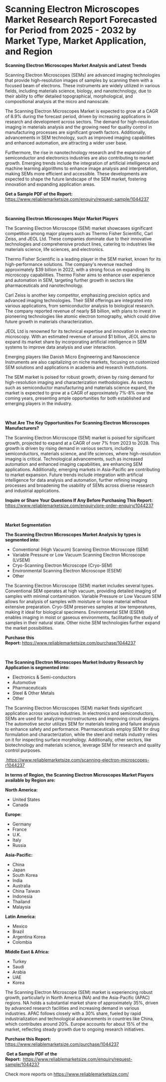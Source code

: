 <p><h1>Scanning Electron Microscopes Market Research Report Forecasted for Period from 2025 -  2032 by Market Type, Market Application, and Region</h1></p><p><strong>Scanning Electron Microscopes Market Analysis and Latest Trends</strong></p>
<p><p>Scanning Electron Microscopes (SEMs) are advanced imaging technologies that provide high-resolution images of samples by scanning them with a focused beam of electrons. These instruments are widely utilized in various fields, including materials science, biology, and nanotechnology, due to their ability to offer detailed topographical, morphological, and compositional analysis at the micro and nanoscale.</p><p>The Scanning Electron Microscopes Market is expected to grow at a CAGR of 8.9% during the forecast period, driven by increasing applications in research and development across sectors. The demand for high-resolution imaging in materials analysis and the growing need for quality control in manufacturing processes are significant growth factors. Additionally, advancements in SEM technology, such as improved imaging capabilities and enhanced automation, are attracting a wider user base.</p><p>Furthermore, the rise in nanotechnology research and the expansion of semiconductor and electronics industries are also contributing to market growth. Emerging trends include the integration of artificial intelligence and machine learning algorithms to enhance image analysis and interpretation, making SEMs more efficient and accessible. These developments are expected to shape the future landscape of the SEM market, fostering innovation and expanding application areas.</p></p>
<p><strong>Get a Sample PDF of the Report:&nbsp;</strong> <a href="https://www.reliablemarketsize.com/enquiry/request-sample/1044237?utm_campaign=2005&utm_medium=2&utm_source=Github&utm_content=ia&utm_term=09042025&utm_id=scanning-electron-microscopes">https://www.reliablemarketsize.com/enquiry/request-sample/1044237</a></p>
<p>&nbsp;</p>
<p><strong>Scanning Electron Microscopes Major Market Players</strong></p>
<p><p>The Scanning Electron Microscope (SEM) market showcases significant competition among major players such as Thermo Fisher Scientific, Carl Zeiss, and JEOL Ltd. These companies dominate due to their innovative technologies and comprehensive product lines, catering to industries like materials science, life sciences, and electronics.</p><p>Thermo Fisher Scientific is a leading player in the SEM market, known for its high-performance solutions. The company's revenue reached approximately $39 billion in 2022, with a strong focus on expanding its microscopy capabilities. Thermo Fisher aims to enhance user experience and automation in SEM, targeting further growth in sectors like pharmaceuticals and nanotechnology.</p><p>Carl Zeiss is another key competitor, emphasizing precision optics and advanced imaging technologies. Their SEM offerings are integrated into various applications, from semiconductor analysis to biological research. The company reported revenue of nearly $8 billion, with plans to invest in pioneering technologies like atomic electron tomography, which could drive future growth in materials characterization.</p><p>JEOL Ltd is renowned for its technical expertise and innovation in electron microscopy. With an estimated revenue of around $1 billion, JEOL aims to expand its market share by incorporating artificial intelligence in SEM systems to improve data analysis and user interaction.</p><p>Emerging players like Danish Micro Engineering and Nanoscience Instruments are also capitalizing on niche markets, focusing on customized SEM solutions and applications in academia and research institutions.</p><p>The SEM market is poised for robust growth, driven by rising demand for high-resolution imaging and characterization methodologies. As sectors such as semiconductor manufacturing and materials science expand, the market is expected to grow at a CAGR of approximately 7%-8% over the coming years, presenting ample opportunities for both established and emerging players in the industry.</p></p>
<p>&nbsp;</p>
<p><strong>What Are The Key Opportunities For Scanning Electron Microscopes Manufacturers?</strong></p>
<p><p>The Scanning Electron Microscope (SEM) market is poised for significant growth, projected to expand at a CAGR of over 7% from 2023 to 2028. This growth is driven by rising demand in various sectors, including semiconductors, materials science, and life sciences, where high-resolution imaging is critical. Technological advancements, such as increased automation and enhanced imaging capabilities, are enhancing SEM applications. Additionally, emerging markets in Asia-Pacific are contributing to market expansion. Future trends include integration with artificial intelligence for data analysis and automation, further refining imaging processes and broadening the usability of SEMs across diverse research and industrial applications.</p></p>
<p><strong>Inquire or Share Your Questions If Any Before Purchasing This Report:</strong> <a href="https://www.reliablemarketsize.com/enquiry/pre-order-enquiry/1044237?utm_campaign=2005&utm_medium=2&utm_source=Github&utm_content=ia&utm_term=09042025&utm_id=scanning-electron-microscopes">https://www.reliablemarketsize.com/enquiry/pre-order-enquiry/1044237</a></p>
<p>&nbsp;</p>
<p><strong>Market Segmentation</strong></p>
<p><strong>The Scanning Electron Microscopes Market Analysis by types is segmented into:</strong></p>
<p><ul><li>Conventional (High Vacuum) Scanning Electron Microscope (SEM)</li><li>Variable Pressure or Low Vacuum Scanning Electron Microscope (LVSEM)</li><li>Cryo-Scanning Electron Microscope (Cryo-SEM)</li><li>Environmental Scanning Electron Microscope (ESEM)</li><li>Other</li></ul></p>
<p><p>The Scanning Electron Microscope (SEM) market includes several types. Conventional SEM operates at high vacuum, providing detailed imaging of samples with minimal contamination. Variable Pressure or Low Vacuum SEM allows for analysis of samples with moisture or loose material without extensive preparation. Cryo-SEM preserves samples at low temperatures, making it ideal for biological specimens. Environmental SEM (ESEM) enables imaging in moist or gaseous environments, facilitating the study of samples in their natural state. Other niche SEM technologies further expand the market possibilities.</p></p>
<p><strong>Purchase this Report:&nbsp;</strong><a href="https://www.reliablemarketsize.com/purchase/1044237?utm_campaign=2005&utm_medium=2&utm_source=Github&utm_content=ia&utm_term=09042025&utm_id=scanning-electron-microscopes">https://www.reliablemarketsize.com/purchase/1044237</a></p>
<p>&nbsp;</p>
<p><strong>The Scanning Electron Microscopes Market Industry Research by Application is segmented into:</strong></p>
<p><ul><li>Electronics & Semi-conductors</li><li>Automotive</li><li>Pharmaceuticals</li><li>Steel & Other Metals</li><li>Other</li></ul></p>
<p><p>The Scanning Electron Microscopes (SEM) market finds significant application across various industries. In electronics and semiconductors, SEMs are used for analyzing microstructures and improving circuit designs. The automotive sector utilizes SEM for materials testing and failure analysis to enhance safety and performance. Pharmaceuticals employ SEM for drug formulation and characterization, while the steel and metals industry relies on it for inspecting surface morphology. Additionally, other sectors, like biotechnology and materials science, leverage SEM for research and quality control purposes.</p></p>
<p><a href="https://www.reliablemarketsize.com/scanning-electron-microscopes-r1044237?utm_campaign=2005&utm_medium=2&utm_source=Github&utm_content=ia&utm_term=09042025&utm_id=scanning-electron-microscopes">&nbsp;https://www.reliablemarketsize.com/scanning-electron-microscopes-r1044237</a></p>
<p><strong>In terms of Region, the Scanning Electron Microscopes Market Players available by Region are:</strong></p>
<p>
    <p> <strong> North America: </strong>
        <ul>
            <li>United States</li>
            <li>Canada</li>
        </ul>
        </p> 
    <p> <strong> Europe: </strong>
        <ul>
            <li>Germany</li>
            <li>France</li>
            <li>U.K.</li>
            <li>Italy</li>
            <li>Russia</li>
        </ul>
        </p> 
    <p> <strong> Asia-Pacific: </strong>
        <ul>
            <li>China</li>
            <li>Japan</li>
            <li>South Korea</li>
            <li>India</li>
            <li>Australia</li>
            <li>China Taiwan</li>
            <li>Indonesia</li>
            <li>Thailand</li>
            <li>Malaysia</li>
        </ul>
        </p> 
    <p> <strong> Latin America: </strong>
        <ul>
            <li>Mexico</li>
            <li>Brazil</li>
            <li>Argentina Korea</li>
            <li>Colombia</li>
        </ul>
        </p> 
    <p> <strong> Middle East & Africa: </strong>
        <ul>
            <li>Turkey</li>
            <li>Saudi</li>
            <li>Arabia</li>
            <li>UAE</li>
            <li>Korea</li>
        </ul>
    </p>
    </p>
<p><p>The Scanning Electron Microscope (SEM) market is experiencing robust growth, particularly in North America (NA) and the Asia-Pacific (APAC) regions. NA holds a substantial market share of approximately 35%, driven by advanced research facilities and increasing demand in various industries. APAC follows closely with a 30% share, fueled by rapid industrialization and technological advancements in countries like China, which contributes around 20%. Europe accounts for about 15% of the market, reflecting steady growth due to ongoing research initiatives.</p></p>
<p><strong>Purchase this Report: </strong><a href="https://www.reliablemarketsize.com/purchase/1044237?utm_campaign=2005&utm_medium=2&utm_source=Github&utm_content=ia&utm_term=09042025&utm_id=scanning-electron-microscopes">https://www.reliablemarketsize.com/purchase/1044237</a></p>
<p>&nbsp;<strong>Get a Sample PDF of the Report:&nbsp;&nbsp;</strong><a href="https://www.reliablemarketsize.com/enquiry/request-sample/1044237?utm_campaign=2005&utm_medium=2&utm_source=Github&utm_content=ia&utm_term=09042025&utm_id=scanning-electron-microscopes">https://www.reliablemarketsize.com/enquiry/request-sample/1044237</a></p>
<p><strong></strong></p>
<p>Check more reports on <a href="https://www.reliablemarketsize.com/?utm_campaign=2005&utm_medium=2&utm_source=Github&utm_content=ia&utm_term=09042025&utm_id=scanning-electron-microscopes">https://www.reliablemarketsize.com/</a></p>